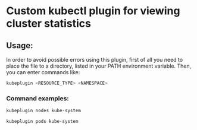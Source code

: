 # Custom kubectl plugin for viewing cluster statistics

## Usage:
In order to avoid possible errors using this plugin, first of all you need to place the file to a directory, listed in your PATH environment variable. Then, you can enter commands like:
```bash
kubeplugin <RESOURCE_TYPE> <NAMESPACE>
```

### Command examples:

```bash
kubeplugin nodes kube-system
```

```bash
kubeplugin pods kube-system
```